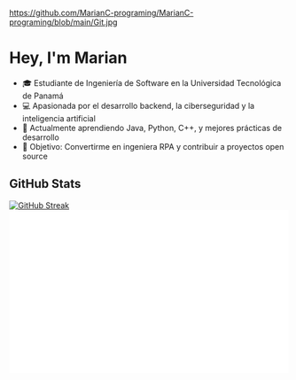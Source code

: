 https://github.com/MarianC-programing/MarianC-programing/blob/main/Git.jpg

# Hey, I'm Marian

- 🎓 Estudiante de Ingeniería de Software en la Universidad Tecnológica de Panamá  
- 💻 Apasionada por el desarrollo backend, la ciberseguridad y la inteligencia artificial  
- 🌱 Actualmente aprendiendo Java, Python, C++, y mejores prácticas de desarrollo  
- 🎯 Objetivo: Convertirme en ingeniera RPA y contribuir a proyectos open source

## GitHub Stats
[![GitHub Streak](https://streak-stats.demolab.com?user=MarianC-programing&theme=aura-dark)](https://git.io/streak-stats)
<img src="https://github.com/jstrieb/github-stats/blob/master/generated/languages.svg#gh-dark-mode-only" />


